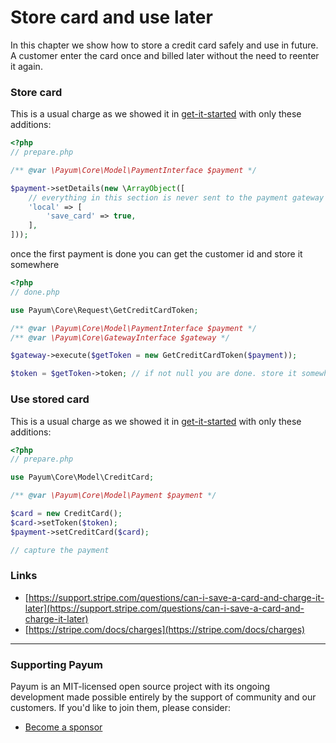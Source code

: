 # Store card and use later

In this chapter we show how to store a credit card safely and use in future. A customer enter the card once and billed later without the need to reenter it again.

### Store card

This is a usual charge as we showed it in [get-it-started](get-it-started.md) with only these additions:

```php
<?php
// prepare.php

/** @var \Payum\Core\Model\PaymentInterface $payment */

$payment->setDetails(new \ArrayObject([
    // everything in this section is never sent to the payment gateway
    'local' => [
        'save_card' => true,
    ],
]));
```

once the first payment is done you can get the customer id and store it somewhere

```php
<?php
// done.php

use Payum\Core\Request\GetCreditCardToken;

/** @var \Payum\Core\Model\PaymentInterface $payment */
/** @var \Payum\Core\GatewayInterface $gateway */

$gateway->execute($getToken = new GetCreditCardToken($payment));

$token = $getToken->token; // if not null you are done. store it somewhere
```

### Use stored card

This is a usual charge as we showed it in [get-it-started](get-it-started.md) with only these additions:

```php
<?php
// prepare.php

use Payum\Core\Model\CreditCard;

/** @var \Payum\Core\Model\Payment $payment */

$card = new CreditCard();
$card->setToken($token);
$payment->setCreditCard($card);

// capture the payment
```

### Links

* [https://support.stripe.com/questions/can-i-save-a-card-and-charge-it-later](https://support.stripe.com/questions/can-i-save-a-card-and-charge-it-later)
* [https://stripe.com/docs/charges](https://stripe.com/docs/charges)

***

### Supporting Payum

Payum is an MIT-licensed open source project with its ongoing development made possible entirely by the support of community and our customers. If you'd like to join them, please consider:

* [Become a sponsor](https://github.com/sponsors/Payum)
